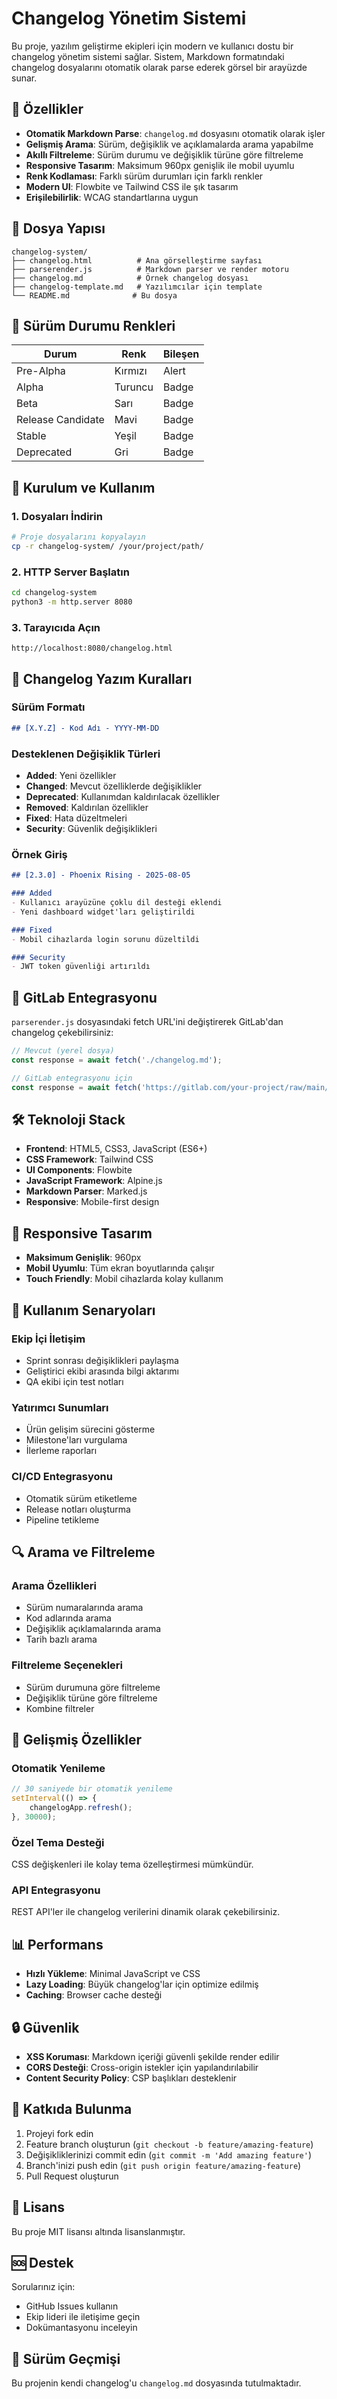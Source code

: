 # Changelog Yönetim Sistemi

Bu proje, yazılım geliştirme ekipleri için modern ve kullanıcı dostu bir changelog yönetim sistemi sağlar. Sistem, Markdown formatındaki changelog dosyalarını otomatik olarak parse ederek görsel bir arayüzde sunar.

## 🚀 Özellikler

- **Otomatik Markdown Parse**: `changelog.md` dosyasını otomatik olarak işler
- **Gelişmiş Arama**: Sürüm, değişiklik ve açıklamalarda arama yapabilme
- **Akıllı Filtreleme**: Sürüm durumu ve değişiklik türüne göre filtreleme
- **Responsive Tasarım**: Maksimum 960px genişlik ile mobil uyumlu
- **Renk Kodlaması**: Farklı sürüm durumları için farklı renkler
- **Modern UI**: Flowbite ve Tailwind CSS ile şık tasarım
- **Erişilebilirlik**: WCAG standartlarına uygun

## 📁 Dosya Yapısı

```
changelog-system/
├── changelog.html          # Ana görselleştirme sayfası
├── parserender.js          # Markdown parser ve render motoru
├── changelog.md            # Örnek changelog dosyası
├── changelog-template.md   # Yazılımcılar için template
└── README.md              # Bu dosya
```

## 🎨 Sürüm Durumu Renkleri

| Durum | Renk | Bileşen |
|-------|------|---------|
| Pre-Alpha | Kırmızı | Alert |
| Alpha | Turuncu | Badge |
| Beta | Sarı | Badge |
| Release Candidate | Mavi | Badge |
| Stable | Yeşil | Badge |
| Deprecated | Gri | Badge |

## 🔧 Kurulum ve Kullanım

### 1. Dosyaları İndirin
```bash
# Proje dosyalarını kopyalayın
cp -r changelog-system/ /your/project/path/
```

### 2. HTTP Server Başlatın
```bash
cd changelog-system
python3 -m http.server 8080
```

### 3. Tarayıcıda Açın
```
http://localhost:8080/changelog.html
```

## 📝 Changelog Yazım Kuralları

### Sürüm Formatı
```markdown
## [X.Y.Z] - Kod Adı - YYYY-MM-DD
```

### Desteklenen Değişiklik Türleri
- **Added**: Yeni özellikler
- **Changed**: Mevcut özelliklerde değişiklikler
- **Deprecated**: Kullanımdan kaldırılacak özellikler
- **Removed**: Kaldırılan özellikler
- **Fixed**: Hata düzeltmeleri
- **Security**: Güvenlik değişiklikleri

### Örnek Giriş
```markdown
## [2.3.0] - Phoenix Rising - 2025-08-05

### Added
- Kullanıcı arayüzüne çoklu dil desteği eklendi
- Yeni dashboard widget'ları geliştirildi

### Fixed
- Mobil cihazlarda login sorunu düzeltildi

### Security
- JWT token güvenliği artırıldı
```

## 🔄 GitLab Entegrasyonu

`parserender.js` dosyasındaki fetch URL'ini değiştirerek GitLab'dan changelog çekebilirsiniz:

```javascript
// Mevcut (yerel dosya)
const response = await fetch('./changelog.md');

// GitLab entegrasyonu için
const response = await fetch('https://gitlab.com/your-project/raw/main/CHANGELOG.md');
```

## 🛠️ Teknoloji Stack

- **Frontend**: HTML5, CSS3, JavaScript (ES6+)
- **CSS Framework**: Tailwind CSS
- **UI Components**: Flowbite
- **JavaScript Framework**: Alpine.js
- **Markdown Parser**: Marked.js
- **Responsive**: Mobile-first design

## 📱 Responsive Tasarım

- **Maksimum Genişlik**: 960px
- **Mobil Uyumlu**: Tüm ekran boyutlarında çalışır
- **Touch Friendly**: Mobil cihazlarda kolay kullanım

## 🎯 Kullanım Senaryoları

### Ekip İçi İletişim
- Sprint sonrası değişiklikleri paylaşma
- Geliştirici ekibi arasında bilgi aktarımı
- QA ekibi için test notları

### Yatırımcı Sunumları
- Ürün gelişim sürecini gösterme
- Milestone'ları vurgulama
- İlerleme raporları

### CI/CD Entegrasyonu
- Otomatik sürüm etiketleme
- Release notları oluşturma
- Pipeline tetikleme

## 🔍 Arama ve Filtreleme

### Arama Özellikleri
- Sürüm numaralarında arama
- Kod adlarında arama
- Değişiklik açıklamalarında arama
- Tarih bazlı arama

### Filtreleme Seçenekleri
- Sürüm durumuna göre filtreleme
- Değişiklik türüne göre filtreleme
- Kombine filtreler

## 🚀 Gelişmiş Özellikler

### Otomatik Yenileme
```javascript
// 30 saniyede bir otomatik yenileme
setInterval(() => {
    changelogApp.refresh();
}, 30000);
```

### Özel Tema Desteği
CSS değişkenleri ile kolay tema özelleştirmesi mümkündür.

### API Entegrasyonu
REST API'ler ile changelog verilerini dinamik olarak çekebilirsiniz.

## 📊 Performans

- **Hızlı Yükleme**: Minimal JavaScript ve CSS
- **Lazy Loading**: Büyük changelog'lar için optimize edilmiş
- **Caching**: Browser cache desteği

## 🔒 Güvenlik

- **XSS Koruması**: Markdown içeriği güvenli şekilde render edilir
- **CORS Desteği**: Cross-origin istekler için yapılandırılabilir
- **Content Security Policy**: CSP başlıkları desteklenir

## 🤝 Katkıda Bulunma

1. Projeyi fork edin
2. Feature branch oluşturun (`git checkout -b feature/amazing-feature`)
3. Değişikliklerinizi commit edin (`git commit -m 'Add amazing feature'`)
4. Branch'inizi push edin (`git push origin feature/amazing-feature`)
5. Pull Request oluşturun

## 📄 Lisans

Bu proje MIT lisansı altında lisanslanmıştır.

## 🆘 Destek

Sorularınız için:
- GitHub Issues kullanın
- Ekip lideri ile iletişime geçin
- Dokümantasyonu inceleyin

## 🔄 Sürüm Geçmişi

Bu projenin kendi changelog'u `changelog.md` dosyasında tutulmaktadır.

